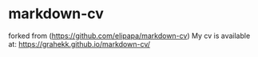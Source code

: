 # markdown-cv

forked from (https://github.com/elipapa/markdown-cv)
My cv is available at: https://grahekk.github.io/markdown-cv/
